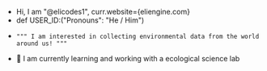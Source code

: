 
 -  Hi, I am "@elicodes1", curr.website={eliengine.com}
 -  def USER_ID:("Pronouns": "He / Him")
-     """ I am interested in collecting environmental data from the world around us! """
- 🌱 I am currently learning and working with a ecological science lab



<!---
elicodes1/elicodes1 is a ✨ special ✨ repository because its `README.md` (this file) appears on your GitHub profile.
You can click the Preview link to take a look at your changes.
--->
